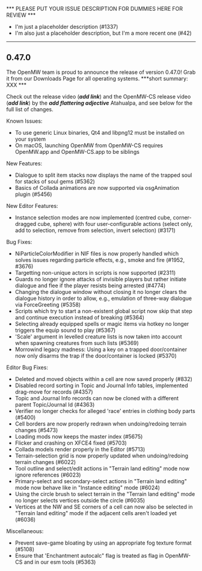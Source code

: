 *** PLEASE PUT YOUR ISSUE DESCRIPTION FOR DUMMIES HERE FOR REVIEW ***

- I'm just a placeholder description (#1337)
- I'm also just a placeholder description, but I'm a more recent one (#42)

***

0.47.0
------

The OpenMW team is proud to announce the release of version 0.47.0! Grab it from our Downloads Page for all operating systems. ***short summary: XXX ***

Check out the release video (***add link***) and the OpenMW-CS release video (***add link***) by the ***add flattering adjective*** Atahualpa, and see below for the full list of changes.

Known Issues:
- To use generic Linux binaries, Qt4 and libpng12 must be installed on your system
- On macOS, launching OpenMW from OpenMW-CS requires OpenMW.app and OpenMW-CS.app to be siblings

New Features:
- Dialogue to split item stacks now displays the name of the trapped soul for stacks of soul gems (#5362)
- Basics of Collada animations are now supported via osgAnimation plugin (#5456)

New Editor Features:
- Instance selection modes are now implemented (centred cube, corner-dragged cube, sphere) with four user-configurable actions (select only, add to selection, remove from selection, invert selection) (#3171)

Bug Fixes:
- NiParticleColorModifier in NIF files is now properly handled which solves issues regarding particle effects, e.g., smoke and fire (#1952, #3676)
- Targetting non-unique actors in scripts is now supported (#2311)
- Guards no longer ignore attacks of invisible players but rather initiate dialogue and flee if the player resists being arrested (#4774)
- Changing the dialogue window without closing it no longer clears the dialogue history in order to allow, e.g., emulation of three-way dialogue via ForceGreeting (#5358)
- Scripts which try to start a non-existent global script now skip that step and continue execution instead of breaking (#5364)
- Selecting already equipped spells or magic items via hotkey no longer triggers the equip sound to play (#5367)
- 'Scale' argument in levelled creature lists is now taken into account when spawning creatures from such lists (#5369)
- Morrowind legacy madness: Using a key on a trapped door/container now only disarms the trap if the door/container is locked (#5370)

Editor Bug Fixes:
- Deleted and moved objects within a cell are now saved properly (#832)
- Disabled record sorting in Topic and Journal Info tables, implemented drag-move for records (#4357)
- Topic and Journal Info records can now be cloned with a different parent Topic/Journal Id (#4363)
- Verifier no longer checks for alleged 'race' entries in clothing body parts (#5400)
- Cell borders are now properly redrawn when undoing/redoing terrain changes (#5473)
- Loading mods now keeps the master index (#5675)
- Flicker and crashing on XFCE4 fixed (#5703)
- Collada models render properly in the Editor (#5713)
- Terrain-selection grid is now properly updated when undoing/redoing terrain changes (#6022)
- Tool outline and select/edit actions in "Terrain land editing" mode now ignore references (#6023)
- Primary-select and secondary-select actions in "Terrain land editing" mode now behave like in "Instance editing" mode (#6024)
- Using the circle brush to select terrain in the "Terrain land editing" mode no longer selects vertices outside the circle (#6035)
- Vertices at the NW and SE corners of a cell can now also be selected in "Terrain land editing" mode if the adjacent cells aren't loaded yet (#6036)

Miscellaneous:
- Prevent save-game bloating by using an appropriate fog texture format (#5108)
- Ensure that 'Enchantment autocalc" flag is treated as flag in OpenMW-CS and in our esm tools (#5363)
